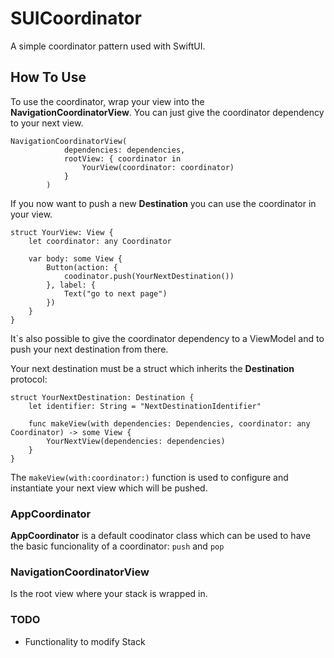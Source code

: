 # SUICoordinator

A simple coordinator pattern used with SwiftUI.

## How To Use
To use the coordinator, wrap your view into the **NavigationCoordinatorView**. You can just give the coordinator dependency to your next view. 
```
NavigationCoordinatorView(
            dependencies: dependencies,
            rootView: { coordinator in
                YourView(coordinator: coordinator)
            }
        )
```

If you now want to push a new **Destination** you can use the coordinator in your view.

```
struct YourView: View {
    let coordinator: any Coordinator

    var body: some View {
        Button(action: { 
            coodinator.push(YourNextDestination())
        }, label: { 
            Text("go to next page") 
        })
    }
}
```

It`s also possible to give the coordinator dependency to a ViewModel and to push your next destination from there.

Your next destination must be a struct which inherits the **Destination** protocol:
```
struct YourNextDestination: Destination {
    let identifier: String = "NextDestinationIdentifier"
    
    func makeView(with dependencies: Dependencies, coordinator: any Coordinator) -> some View {
	    YourNextView(dependencies: dependencies)
    }
}
```

The ```makeView(with:coordinator:)``` function is used to configure and instantiate your next view which will be pushed.


### AppCoordinator
**AppCoordinator** is a default coodinator class which can be used to have the basic funcionality of a coordinator: ```push``` and ```pop```


### NavigationCoordinatorView
Is the root view where your stack is wrapped in. 

### TODO
- Functionality to modify Stack
